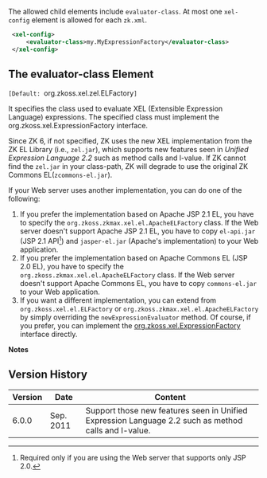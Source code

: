 The allowed child elements include `evaluator-class`. At most one
`xel-config` element is allowed for each `zk.xml`.

```xml
 <xel-config>
     <evaluator-class>my.MyExpressionFactory</evaluator-class>
 </xel-config>
```

## The evaluator-class Element

`[Default: `org.zkoss.xel.zel.ELFactory`]`

It specifies the class used to evaluate XEL (Extensible Expression
Language) expressions. The specified class must implement the
<javadoc type ="interface">org.zkoss.xel.ExpressionFactory</javadoc>
interface.

Since ZK 6, if not specified, ZK uses the new XEL implementation from
the ZK EL Library (i.e., `zel.jar`), which supports new features seen in
<i>Unified Expression Language 2.2</i> such as method calls and l-value.
If ZK cannot find the `zel.jar` in your class-path, ZK will degrade to
use the original ZK Commons EL(`zcommons-el.jar`).

If your Web server uses another implementation, you can do one of the
following:

1.  If you prefer the implementation based on Apache JSP 2.1 EL, you
    have to specify the
    `org.zkoss.zkmax.xel.el.ApacheELFactory` class. If
    the Web server doesn't support Apache JSP 2.1 EL, you have to copy
    `el-api.jar` (JSP 2.1 API[^1]) and `jasper-el.jar` (Apache's
    implementation) to your Web application.
2.  If you prefer the implementation based on Apache Commons EL (JSP 2.0
    EL), you have to specify the
    `org.zkoss.zkmax.xel.el.ApacheELFactory` class. If
    the Web server doesn't support Apache Commons EL, you have to copy
    `commons-el.jar` to your Web application.
3.  If you want a different implementation, you can extend from
    `org.zkoss.xel.el.ELFactory` or
    `org.zkoss.zkmax.xel.el.ApacheELFactory` by simply
    overriding the `newExpressionEvaluator` method. Of course, if you
    prefer, you can implement the
    [org.zkoss.xel.ExpressionFactory](https://www.zkoss.org/javadoc/latest/zk/org/zkoss/xel/ExpressionFactory.html)
    interface directly.

**Notes**

<references/>

## Version History

| Version | Date      | Content                                                                                              |
|---------|-----------|------------------------------------------------------------------------------------------------------|
| 6.0.0   | Sep. 2011 | Support those new features seen in Unified Expression Language 2.2 such as method calls and l-value. |

[^1]: Required only if you are using the Web server that supports only
    JSP 2.0.
